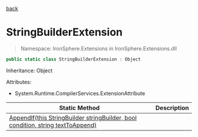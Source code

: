 ﻿[back](/IronSphere.Extensions/types)

# StringBuilderExtension

> Namespace: IronSphere.Extensions in  IronSphere.Extensions.dll



```csharp
public static class StringBuilderExtension : Object
```
Inheritance: Object



Attributes:

* System.Runtime.CompilerServices.ExtensionAttribute



| Static Method | Description |
| --- | --- |
| [AppendIf(this StringBuilder stringBuilder, bool condition, string textToAppend)](StringBuilderExtension_AppendIf(StringBuilder,Boolean,String)) |  |
